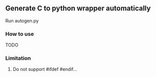 ## Generate C to python wrapper automatically
Run autogen.py

### How to use
TODO

### Limitation
1. Do not support #ifdef #endif...







